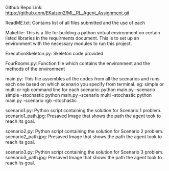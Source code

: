 Github Repo Link: https://github.com/EKaizen2/ML_RL_Agent_Assignment.git

ReadME.txt: Contains list of all files submitted and the use of each

Makefile: This is a file for building a python virtual environment on certain listed libraries in the requirments document.
This is to set up an environment with the necessary modules to run this project.

ExecutionSkeleton.py: Skeleton code provided

FourRooms.py: Function file which contains the environment and the methods of the environment

main.py: This file assembles all the codes from all the scenarios and runs each one
based on which scenario you specify from terminal. eg: simple or multi or rgb
command line for each scenario:
python main.py -scenario simple -stochastic
python main.py -scenario multi -stochastic
python main.py -scenario rgb -stochastic

scenario1.py: Python script containing the solution for Scenario 1 problem.
scenario1_path.jpg: Presaved Image that shows the path the agent took to reach its goal.

scenario2.py: Python script containing the solution for Scenario 2 problem.
scenario2_path.jpg: Presaved Image that shows the path the agent took to reach its goal.

scenario3.py: Python script containing the solution for Scenario 3 problem.
scenario3_path.jpg: Presaved Image that shows the path the agent took to reach its goal.
